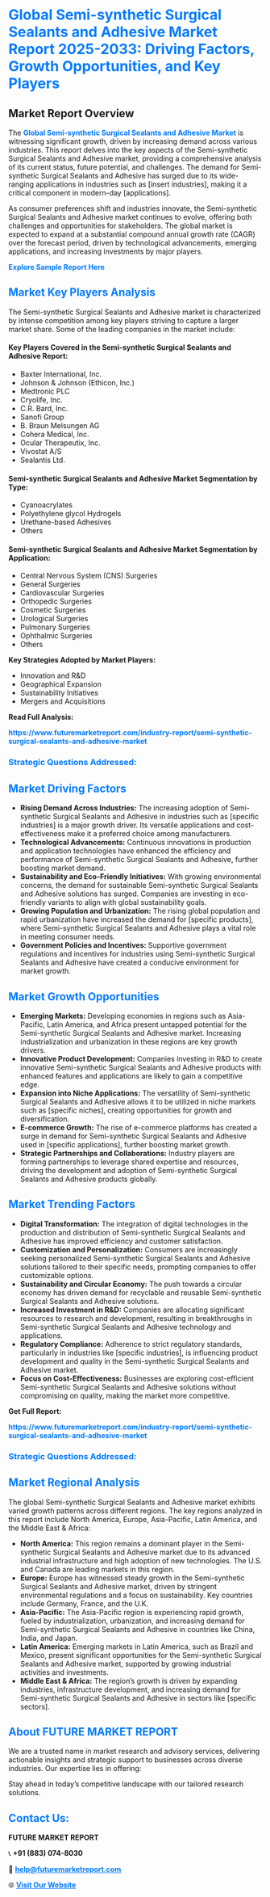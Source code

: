 <h1 style="color: #007BFF;">Global Semi-synthetic Surgical Sealants and Adhesive Market Report 2025-2033: Driving Factors, Growth Opportunities, and Key Players</h1>

<section id="overview">
<h2>Market Report Overview</h2>
<p>The <a href="https://www.futuremarketreport.com/industry-report/semi-synthetic-surgical-sealants-and-adhesive-market" style="color: #007BFF; text-decoration: none;"><strong>Global Semi-synthetic Surgical Sealants and Adhesive Market</strong></a> is witnessing significant growth, driven by increasing demand across various industries. This report delves into the key aspects of the Semi-synthetic Surgical Sealants and Adhesive market, providing a comprehensive analysis of its current status, future potential, and challenges. The demand for Semi-synthetic Surgical Sealants and Adhesive has surged due to its wide-ranging applications in industries such as [insert industries], making it a critical component in modern-day [applications].</p>
<p>As consumer preferences shift and industries innovate, the Semi-synthetic Surgical Sealants and Adhesive market continues to evolve, offering both challenges and opportunities for stakeholders. The global market is expected to expand at a substantial compound annual growth rate (CAGR) over the forecast period, driven by technological advancements, emerging applications, and increasing investments by major players.</p>
</section>

<section id="overview">
<p><a href="https://www.futuremarketreport.com/request-sample/reportId=54528" style="color: #007BFF; text-decoration: none;"><strong>Explore Sample Report Here</strong></a></p>
</section>

<section id="key-players">
<h2 style="color: #007BFF;">Market Key Players Analysis</h2>
<p>The Semi-synthetic Surgical Sealants and Adhesive market is characterized by intense competition among key players striving to capture a larger market share. Some of the leading companies in the market include:</p>
<h4>Key Players Covered in the Semi-synthetic Surgical Sealants and Adhesive Report:</h4>
<ul><li>Baxter International, Inc.</li><li>Johnson &amp; Johnson (Ethicon, Inc.)</li><li>Medtronic PLC</li><li>Cryolife, Inc.</li><li>C.R. Bard, Inc.</li><li>Sanofi Group</li><li>B. Braun Melsungen AG</li><li>Cohera Medical, Inc.</li><li>Ocular Therapeutix, Inc.</li><li>Vivostat A/S</li><li>Sealantis Ltd.</li></ul>
<h4>Semi-synthetic Surgical Sealants and Adhesive Market Segmentation by Type:</h4>
<ul><li>Cyanoacrylates</li><li>Polyethylene glycol Hydrogels</li><li>Urethane-based Adhesives</li><li>Others</li></ul>

<h4>Semi-synthetic Surgical Sealants and Adhesive Market Segmentation by Application:</h4>
<ul><li>Central Nervous System (CNS) Surgeries</li><li>General Surgeries</li><li>Cardiovascular Surgeries</li><li>Orthopedic Surgeries</li><li>Cosmetic Surgeries</li><li>Urological Surgeries</li><li>Pulmonary Surgeries</li><li>Ophthalmic Surgeries</li><li>Others</li></ul>
<p><strong>Key Strategies Adopted by Market Players:</strong></p>
<ul>
<li>Innovation and R&D</li>
<li>Geographical Expansion</li>
<li>Sustainability Initiatives</li>
<li>Mergers and Acquisitions</li>
</ul>
</section>

<section>
<p><strong>Read Full Analysis: </strong></p><a href="https://www.futuremarketreport.com/industry-report/semi-synthetic-surgical-sealants-and-adhesive-market" style="color: #007BFF; text-decoration: none;"><strong>https://www.futuremarketreport.com/industry-report/semi-synthetic-surgical-sealants-and-adhesive-market</strong></a>
<h3 style="color: #007BFF;">Strategic Questions Addressed:</h3>
</section>

<section id="driving-factors">
<h2 style="color: #007BFF;">Market Driving Factors</h2>
<ul>
<li><strong>Rising Demand Across Industries:</strong> The increasing adoption of Semi-synthetic Surgical Sealants and Adhesive in industries such as [specific industries] is a major growth driver. Its versatile applications and cost-effectiveness make it a preferred choice among manufacturers.</li>
<li><strong>Technological Advancements:</strong> Continuous innovations in production and application technologies have enhanced the efficiency and performance of Semi-synthetic Surgical Sealants and Adhesive, further boosting market demand.</li>
<li><strong>Sustainability and Eco-Friendly Initiatives:</strong> With growing environmental concerns, the demand for sustainable Semi-synthetic Surgical Sealants and Adhesive solutions has surged. Companies are investing in eco-friendly variants to align with global sustainability goals.</li>
<li><strong>Growing Population and Urbanization:</strong> The rising global population and rapid urbanization have increased the demand for [specific products], where Semi-synthetic Surgical Sealants and Adhesive plays a vital role in meeting consumer needs.</li>
<li><strong>Government Policies and Incentives:</strong> Supportive government regulations and incentives for industries using Semi-synthetic Surgical Sealants and Adhesive have created a conducive environment for market growth.</li>
</ul>
</section>

<section id="growth-opportunities">
<h2 style="color: #007BFF;">Market Growth Opportunities</h2>
<ul>
<li><strong>Emerging Markets:</strong> Developing economies in regions such as Asia-Pacific, Latin America, and Africa present untapped potential for the Semi-synthetic Surgical Sealants and Adhesive market. Increasing industrialization and urbanization in these regions are key growth drivers.</li>
<li><strong>Innovative Product Development:</strong> Companies investing in R&D to create innovative Semi-synthetic Surgical Sealants and Adhesive products with enhanced features and applications are likely to gain a competitive edge.</li>
<li><strong>Expansion into Niche Applications:</strong> The versatility of Semi-synthetic Surgical Sealants and Adhesive allows it to be utilized in niche markets such as [specific niches], creating opportunities for growth and diversification.</li>
<li><strong>E-commerce Growth:</strong> The rise of e-commerce platforms has created a surge in demand for Semi-synthetic Surgical Sealants and Adhesive used in [specific applications], further boosting market growth.</li>
<li><strong>Strategic Partnerships and Collaborations:</strong> Industry players are forming partnerships to leverage shared expertise and resources, driving the development and adoption of Semi-synthetic Surgical Sealants and Adhesive products globally.</li>
</ul>
</section>

<section id="trending-factors">
<h2 style="color: #007BFF;">Market Trending Factors</h2>
<ul>
<li><strong>Digital Transformation:</strong> The integration of digital technologies in the production and distribution of Semi-synthetic Surgical Sealants and Adhesive has improved efficiency and customer satisfaction.</li>
<li><strong>Customization and Personalization:</strong> Consumers are increasingly seeking personalized Semi-synthetic Surgical Sealants and Adhesive solutions tailored to their specific needs, prompting companies to offer customizable options.</li>
<li><strong>Sustainability and Circular Economy:</strong> The push towards a circular economy has driven demand for recyclable and reusable Semi-synthetic Surgical Sealants and Adhesive solutions.</li>
<li><strong>Increased Investment in R&D:</strong> Companies are allocating significant resources to research and development, resulting in breakthroughs in Semi-synthetic Surgical Sealants and Adhesive technology and applications.</li>
<li><strong>Regulatory Compliance:</strong> Adherence to strict regulatory standards, particularly in industries like [specific industries], is influencing product development and quality in the Semi-synthetic Surgical Sealants and Adhesive market.</li>
<li><strong>Focus on Cost-Effectiveness:</strong> Businesses are exploring cost-efficient Semi-synthetic Surgical Sealants and Adhesive solutions without compromising on quality, making the market more competitive.</li>
</ul>
</section>

<section>
<p><strong>Get Full Report: </strong></p><a href="https://www.futuremarketreport.com/industry-report/semi-synthetic-surgical-sealants-and-adhesive-market" style="color: #007BFF; text-decoration: none;"><strong>https://www.futuremarketreport.com/industry-report/semi-synthetic-surgical-sealants-and-adhesive-market</strong></a>
<h3 style="color: #007BFF;">Strategic Questions Addressed:</h3>
</section>


<section id="regional-analysis">
<h2 style="color: #007BFF;">Market Regional Analysis</h2>
<p>The global Semi-synthetic Surgical Sealants and Adhesive market exhibits varied growth patterns across different regions. The key regions analyzed in this report include North America, Europe, Asia-Pacific, Latin America, and the Middle East & Africa:</p>
<ul>
<li><strong>North America:</strong> This region remains a dominant player in the Semi-synthetic Surgical Sealants and Adhesive market due to its advanced industrial infrastructure and high adoption of new technologies. The U.S. and Canada are leading markets in this region.</li>
<li><strong>Europe:</strong> Europe has witnessed steady growth in the Semi-synthetic Surgical Sealants and Adhesive market, driven by stringent environmental regulations and a focus on sustainability. Key countries include Germany, France, and the U.K.</li>
<li><strong>Asia-Pacific:</strong> The Asia-Pacific region is experiencing rapid growth, fueled by industrialization, urbanization, and increasing demand for Semi-synthetic Surgical Sealants and Adhesive in countries like China, India, and Japan.</li>
<li><strong>Latin America:</strong> Emerging markets in Latin America, such as Brazil and Mexico, present significant opportunities for the Semi-synthetic Surgical Sealants and Adhesive market, supported by growing industrial activities and investments.</li>
<li><strong>Middle East & Africa:</strong> The region’s growth is driven by expanding industries, infrastructure development, and increasing demand for Semi-synthetic Surgical Sealants and Adhesive in sectors like [specific sectors].</li>
</ul>
</section>

<footer>
<h2 style="color: #007BFF;">About FUTURE MARKET REPORT</h2>
<p>We are a trusted name in market research and advisory services, delivering actionable insights and strategic support to businesses across diverse industries. Our expertise lies in offering:</p>

<p>Stay ahead in today’s competitive landscape with our tailored research solutions.</p>

<h2 style="color: #007BFF;">Contact Us:</h2>
<p><strong>FUTURE MARKET REPORT</strong></p>
<p>📞 <strong>+91 (883) 074-8030</strong></p>
<p>📧 <strong><a href="mailto:help@futuremarketreport.com" style="color: #007BFF;">help@futuremarketreport.com</a></strong></p>
<p>🌐 <strong><a href="https://www.futuremarketreport.com/" style="color: #007BFF;">Visit Our Website</a></strong></p>
</footer>